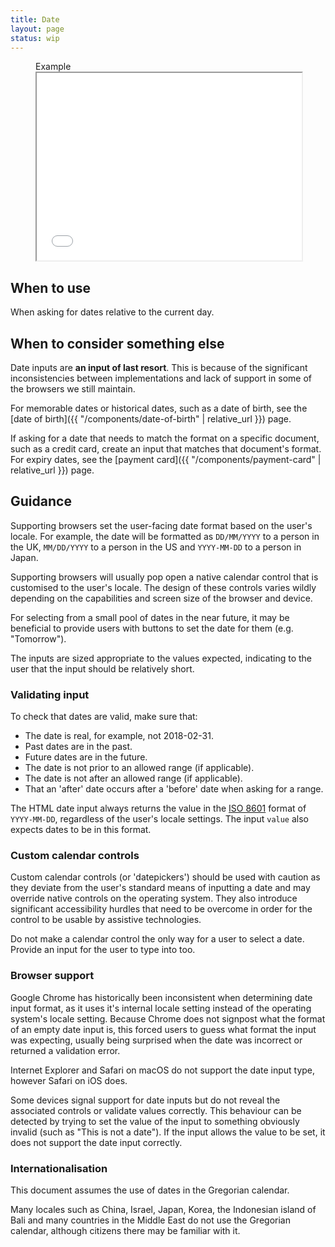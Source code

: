 ```yaml
---
title: Date
layout: page
status: wip
---
```


<figure class="iframe">
<figcaption class="iframe__label">Example</figcaption>
<iframe class="iframe__frame" src="{{ "/example/date" | relative_url }}" width="100%" height="300"></iframe>
</figure>

## When to use

When asking for dates relative to the current day.

## When to consider something else

Date inputs are **an input of last resort**. This is because of the significant inconsistencies between implementations and lack of support in some of the browsers we still maintain.

For memorable dates or historical dates, such as a date of birth, see the [date of birth]({{ "/components/date-of-birth" | relative_url }}) page.

If asking for a date that needs to match the format on a specific document, such as a credit card, create an input that matches that document's format. For expiry dates, see the [payment card]({{ "/components/payment-card" | relative_url }}) page.

## Guidance

Supporting browsers set the user-facing date format based on the user's locale. For example, the date will be formatted as `DD/MM/YYYY` to a person in the UK, `MM/DD/YYYY` to a person in the US and `YYYY-MM-DD` to a person in Japan. 

Supporting browsers will usually pop open a native calendar control that is customised to the user's locale. The design of these controls varies wildly depending on the capabilities and screen size of the browser and device. 

For selecting from a small pool of dates in the near future, it may be beneficial to provide users with buttons to set the date for them (e.g. "Tomorrow").

The inputs are sized appropriate to the values expected, indicating to the user that the input should be relatively short.

### Validating input

To check that dates are valid, make sure that:

* The date is real, for example, not 2018-02-31.
* Past dates are in the past.
* Future dates are in the future. 
* The date is not prior to an allowed range (if applicable).
* The date is not after an allowed range (if applicable).
* That an 'after' date occurs after a 'before' date when asking for a range. 

The HTML date input always returns the value in the [ISO 8601](https://www.iso.org/standard/40874.html) format of `YYYY-MM-DD`, regardless of the user's locale settings. The input `value` also expects dates to be in this format. 

### Custom calendar controls

Custom calendar controls (or 'datepickers') should be used with caution as they deviate from the user's standard means of inputting a date and may override native controls on the operating system. They also introduce significant accessibility hurdles that need to be overcome in order for the control to be usable by assistive technologies. 

Do not make a calendar control the only way for a user to select a date. Provide an input for the user to type into too.

### Browser support

Google Chrome has historically been inconsistent when determining date input format, as it uses it's internal locale setting instead of the operating system's locale setting. Because Chrome does not signpost what the format of an empty date input is, this forced users to guess what format the input was expecting, usually being surprised when the date was incorrect or returned a validation error.  

Internet Explorer and Safari on macOS do not support the date input type, however Safari on iOS does.

Some devices signal support for date inputs but do not reveal the associated controls or validate values correctly. This behaviour can be detected by trying to set the value of the input to something obviously invalid (such as "This is not a date"). If the input allows the value to be set, it does not support the date input correctly.

### Internationalisation

This document assumes the use of dates in the Gregorian calendar. 

Many locales such as China, Israel, Japan, Korea, the Indonesian island of Bali and many countries in the Middle East do not use the Gregorian calendar, although citizens there may be familiar with it. 